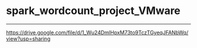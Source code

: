 # spark_wordcount_project_VMware
*********************************************

https://drive.google.com/file/d/1_Wu24DmlHpxM73to9TczTGyeqJFANbWq/view?usp=sharing

